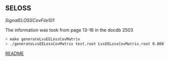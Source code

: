 ## SELOSS

*SignalELOSSCovFile101*

The information was took from page 13-16 in the docdb 2503

```bash
> make generateLvsEELossCovMatrix
> ./generateLvsEELossCovMatrix test.root LvsEELossCovMatrix.root 0.008 1000
```

[README](../Readme.md)
